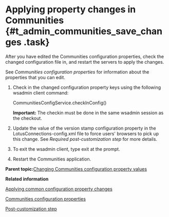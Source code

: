 # Applying property changes in Communities {#t_admin_communities_save_changes .task}

After you have edited the Communities configuration properties, check the changed configuration file in, and restart the servers to apply the changes.

See *Communities configuration properties* for information about the properties that you can edit.

1.  Check in the changed configuration property keys using the following wsadmin client command:

    CommunitiesConfigService.checkInConfig\(\)

    **Important:** The checkin must be done in the same wsadmin session as the checkout.

2.  Update the value of the version stamp configuration property in the LotusConnections-config.xml file to force users' browsers to pick up this change. See *Required post-customization step* for more details.

3.  To exit the wsadmin client, type exit at the prompt.

4.  Restart the Communities application.


**Parent topic:**[Changing Communities configuration property values](../admin/t_admin_communities_changing_config.md)

**Related information**  


[Applying common configuration property changes](../admin/t_admin_common_save_changes.md)

[Communities configuration properties](../admin/r_admin_communities_config_props.md)

[Post-customization step](../customize/t_admin_common_customize_postreq.md)

